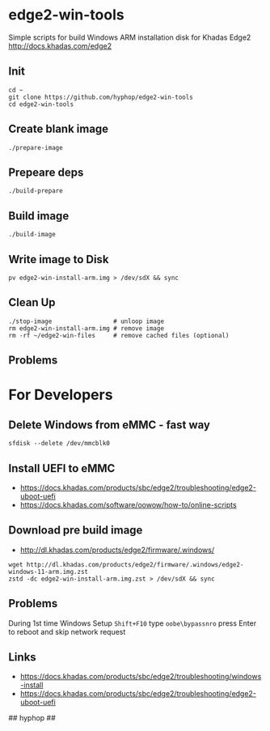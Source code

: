 # edge2-win-tools

Simple scripts for build Windows ARM installation disk for Khadas Edge2 http://docs.khadas.com/edge2

## Init

    cd ~
    git clone https://github.com/hyphop/edge2-win-tools
    cd edge2-win-tools

## Create blank image

    ./prepare-image

## Prepeare deps

    ./build-prepare

## Build image

    ./build-image

## Write image to Disk

    pv edge2-win-install-arm.img > /dev/sdX && sync

## Clean Up

    ./stop-image                 # unloop image
    rm edge2-win-install-arm.img # remove image
    rm -rf ~/edge2-win-files     # remove cached files (optional)

## Problems


# For Developers

## Delete Windows from eMMC - fast way

    sfdisk --delete /dev/mmcblk0

## Install UEFI to eMMC

+ https://docs.khadas.com/products/sbc/edge2/troubleshooting/edge2-uboot-uefi
+ https://docs.khadas.com/software/oowow/how-to/online-scripts

## Download pre build image

+ http://dl.khadas.com/products/edge2/firmware/.windows/

```
wget http://dl.khadas.com/products/edge2/firmware/.windows/edge2-windows-11-arm.img.zst
zstd -dc edge2-win-install-arm.img.zst > /dev/sdX && sync
```
## Problems

During 1st time Windows Setup ``Shift+F10`` type ``oobe\bypassnro`` press Enter to reboot and skip network request

## Links

+ https://docs.khadas.com/products/sbc/edge2/troubleshooting/windows-install
+ https://docs.khadas.com/products/sbc/edge2/troubleshooting/edge2-uboot-uefi

\#\# hyphop \#\#

